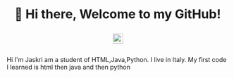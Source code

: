 <h1 align="center">👋 Hi there, Welcome to my GitHub!
  <p align="center">
    <a href="https://instagram.com/jaskriii?igshid=YmMyMTA2M2Y=">
      <img width="23px" src="https://cdn.windowsreport.com/wp-content/uploads/2020/05/instagram-3.jpg"/>
    </a>
  </p>
</h1>

Hi I'm Jaskri am a student of HTML,Java,Python. I live in Italy. My first code I learned is html then java and then python
